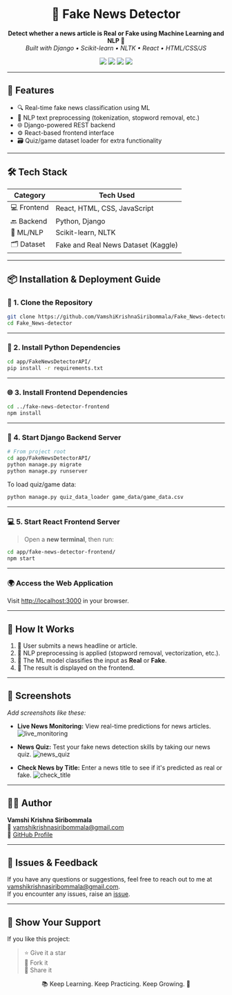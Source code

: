 <h1 align="center">📰 Fake News Detector</h1>

<p align="center">
  <b>Detect whether a news article is Real or Fake using Machine Learning and NLP 🧠</b><br>
  <i>Built with Django • Scikit-learn • NLTK • React • HTML/CSS/JS</i>
</p>

<p align="center">
  <img src="https://img.shields.io/badge/ML-Scikit--learn-blue?style=for-the-badge">
  <img src="https://img.shields.io/badge/Framework-Django-green?style=for-the-badge">
  <img src="https://img.shields.io/badge/NLP-NLTK-orange?style=for-the-badge">
  <img src="https://img.shields.io/github/stars/VamshiKrishnaSiribommala/Fake_News-detector?style=for-the-badge">
</p>

---

## 🚀 Features

- 🔍 Real-time fake news classification using ML
- 🧠 NLP text preprocessing (tokenization, stopword removal, etc.)
- 🌐 Django-powered REST backend
- ⚙️ React-based frontend interface
- 🗃️ Quiz/game dataset loader for extra functionality

---

## 🛠️ Tech Stack

| Category     | Tech Used                           |
|--------------|-------------------------------------|
| 💻 Frontend  | React, HTML, CSS, JavaScript        |
| 🔙 Backend   | Python, Django                      |
| 🧠 ML/NLP    | Scikit-learn, NLTK                  |
| 🗂️ Dataset   | Fake and Real News Dataset (Kaggle) |

---

## 📦 Installation & Deployment Guide

### 🔁 1. Clone the Repository

```bash
git clone https://github.com/VamshiKrishnaSiribommala/Fake_News-detector.git
cd Fake_News-detector
```

---

### 🐍 2. Install Python Dependencies

```bash
cd app/FakeNewsDetectorAPI/
pip install -r requirements.txt
```

---

### 🌐 3. Install Frontend Dependencies

```bash
cd ../fake-news-detector-frontend
npm install
```

---

### 🚀 4. Start Django Backend Server

```bash
# From project root
cd app/FakeNewsDetectorAPI/
python manage.py migrate
python manage.py runserver
```

To load quiz/game data:

```bash
python manage.py quiz_data_loader game_data/game_data.csv
```

---

### 💻 5. Start React Frontend Server

> Open a **new terminal**, then run:

```bash
cd app/fake-news-detector-frontend/
npm start
```

---

### 🌍 Access the Web Application

Visit [http://localhost:3000](http://localhost:3000) in your browser.

---

## 🧪 How It Works

1. 📝 User submits a news headline or article.
2. 🧹 NLP preprocessing is applied (stopword removal, vectorization, etc.).
3. 🤖 The ML model classifies the input as **Real** or **Fake**.
4. 📱 The result is displayed on the frontend.

---

## 📸 Screenshots

_Add screenshots like these:_

- **Live News Monitoring:** View real-time predictions for news articles.
![live_monitoring](https://res.cloudinary.com/dng99s7st/image/upload/v1749968885/fake%20news%20detection.png)

- **News Quiz:** Test your fake news detection skills by taking our news quiz.
![news_quiz](https://res.cloudinary.com/dng99s7st/image/upload/v1749969314/obuugqolg0gnyexvpaqs.png)

- **Check News by Title:** Enter a news title to see if it's predicted as real or fake.
![check_title](https://res.cloudinary.com/dng99s7st/image/upload/v1749968884/hfwot7g0lrok1mdyvenb.png)
---

## 🙋‍♂️ Author

**Vamshi Krishna Siribommala**  
📧 [vamshikrishnasiribommala@gmail.com](mailto:vamshikrishnasiribommala@gmail.com)  
🔗 [GitHub Profile](https://github.com/VamshiKrishnaSiribommala)

---

## 🐛 Issues & Feedback

If you have any questions or suggestions, feel free to reach out to me at [vamshikrishnasiribommala@gmail.com](mailto:vamshikrishnasiribommala@gmail.com).  
If you encounter any issues, raise an [issue](https://github.com/VamshiKrishnaSiribommala/Fake_News-detector/issues).

---

## 🌟 Show Your Support

If you like this project:

> ⭐ Give it a star  
> 🍴 Fork it  
> 📢 Share it

<p align="center">📚 Keep Learning. Keep Practicing. Keep Growing. 🚀</p>


